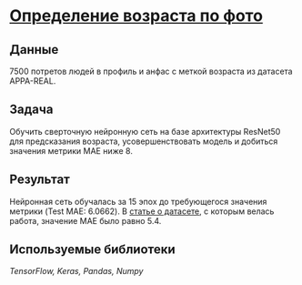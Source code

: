 # [Определение возраста по фото](CV_project.ipynb)

## Данные

7500 потретов людей в профиль и анфас с меткой возраста из датасета APPA-REAL.

## Задача

Обучить сверточную нейронную сеть на базе архитектуры ResNet50 для предсказания возраста, усовершенствовать модель и добиться значения метрики MAE ниже 8.

## Результат

Нейронная сеть обучалась за 15 эпох до требующегося значения метрики (Test MAE: 6.0662). В [статье о датасете](http://people.ee.ethz.ch/~timofter/publications/Agustsson-FG-2017.pdf), с которым велась работа, значение MAE было равно 5.4.

## Используемые библиотеки
*TensorFlow, Keras, Pandas, Numpy*
